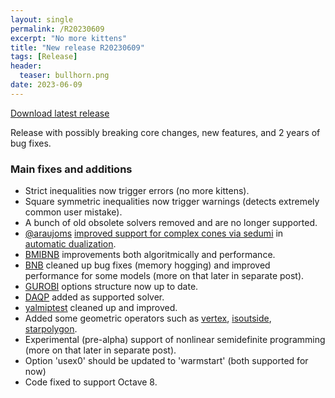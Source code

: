 ```yaml
---
layout: single
permalink: /R20230609
excerpt: "No more kittens"
title: "New release R20230609"
tags: [Release]
header:
  teaser: bullhorn.png
date: 2023-06-09
---
```


[Download latest release](/download)

Release with possibly breaking core changes, new features, and 2 years of bug fixes.

### Main fixes and additions

* Strict inequalities now trigger errors (no more kittens).
* Square symmetric inequalities now trigger warnings (detects extremely common user mistake).
* A bunch of old obsolete solvers removed and are no longer supported.
* [@araujoms](https://github.com/araujoms) [improved support for complex cones via sedumi](https://mateusaraujo.info/2023/03/14/sdps-with-complex-numbers/) in [automatic dualization](/tutorial/automaticdualization).
* [BMIBNB](/solver/bmibnb/) improvements both algoritmically and performance.
* [BNB](/solver/bnb/) cleaned up bug fixes (memory hogging) and improved performance for some models (more on that later in separate post).
* [GUROBI](/solver/gurobi/) options structure now up to date.
* [DAQP](/solver/daqp) added as supported solver.
* [yalmiptest](/command/yalmiptest/) cleaned up and improved.
* Added some geometric operators such as [vertex](/command/vertex/), [isoutside](/command/isoutside/), [starpolygon](/example/starshaped/).
* Experimental (pre-alpha) support of nonlinear semidefinite programming (more on that later in separate post).
* Option 'usex0' should be updated to 'warmstart' (both supported for now)
* Code fixed to support Octave 8.

